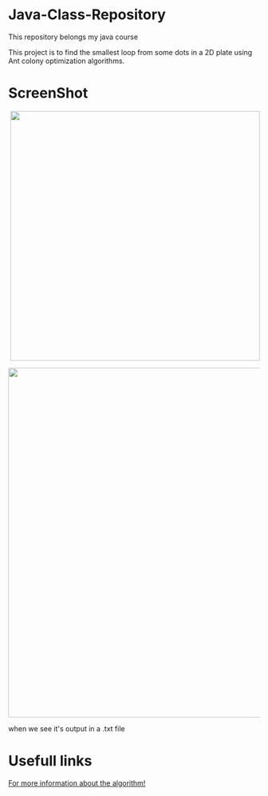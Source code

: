 # Java-Class-Repository
This repository belongs my java course
<P>This project is to find the smallest loop from some dots in a 2D plate using Ant colony optimization algorithms.</P>
<h1>ScreenShot</h1>
<p align="right">
  <img src="https://cloud.githubusercontent.com/assets/8475952/16570643/f88d6054-425e-11e6-8e02-42bf57e3f70b.png" height="500"/>
</p>
<p align="left">
  <img src="https://cloud.githubusercontent.com/assets/8475952/16570633/c6c53aa6-425e-11e6-8eca-25da673b8776.png" height="700"/>
</p>
<p>when we see it's output in a .txt file </p>
<h1>Usefull links</h1>
<a href="https://en.wikipedia.org/wiki/Ant_colony_optimization_algorithms">For more information about the algorithm!</a>

